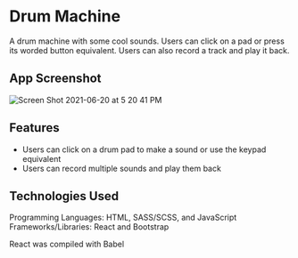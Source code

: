 # Drum Machine

A drum machine with some cool sounds. Users can click on a pad or press its worded button equivalent. Users can also record a track and play it back.

## App Screenshot

![Screen Shot 2021-06-20 at 5 20 41 PM](https://user-images.githubusercontent.com/62581000/122688713-eede5500-d1eb-11eb-9185-55a4142082d4.png)

## Features

- Users can click on a drum pad to make a sound or use the keypad equivalent
- Users can record multiple sounds and play them back

## Technologies Used

Programming Languages: HTML, SASS/SCSS, and JavaScript
Frameworks/Libraries: React and Bootstrap

React was compiled with Babel